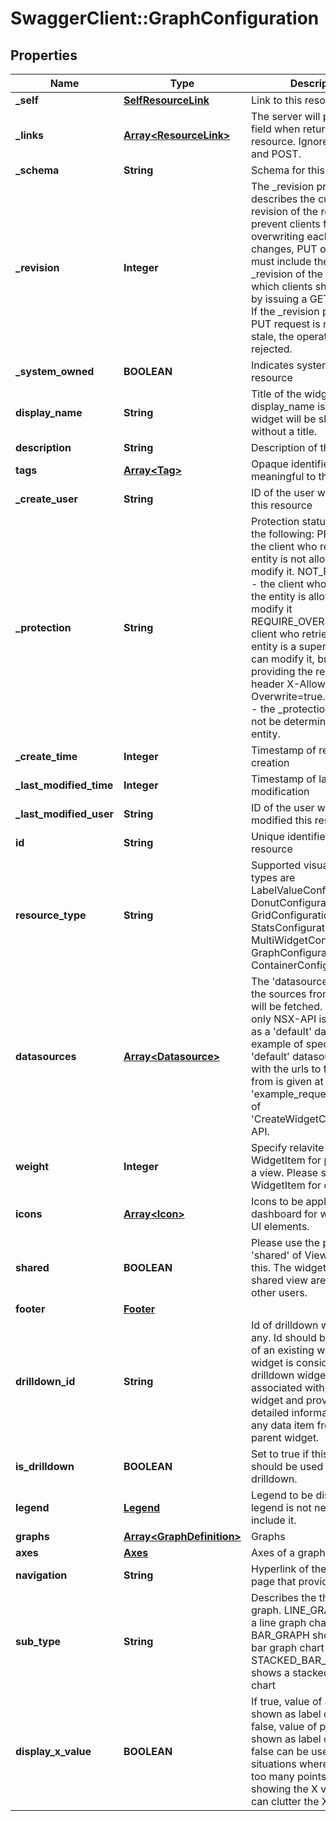 # SwaggerClient::GraphConfiguration

## Properties
Name | Type | Description | Notes
------------ | ------------- | ------------- | -------------
**_self** | [**SelfResourceLink**](SelfResourceLink.md) | Link to this resource | [optional] 
**_links** | [**Array&lt;ResourceLink&gt;**](ResourceLink.md) | The server will populate this field when returing the resource. Ignored on PUT and POST. | [optional] 
**_schema** | **String** | Schema for this resource | [optional] 
**_revision** | **Integer** | The _revision property describes the current revision of the resource. To prevent clients from overwriting each other&#39;s changes, PUT operations must include the current _revision of the resource, which clients should obtain by issuing a GET operation. If the _revision provided in a PUT request is missing or stale, the operation will be rejected. | [optional] 
**_system_owned** | **BOOLEAN** | Indicates system owned resource | [optional] 
**display_name** | **String** | Title of the widget. If display_name is omitted, the widget will be shown without a title. | [optional] 
**description** | **String** | Description of this resource | [optional] 
**tags** | [**Array&lt;Tag&gt;**](Tag.md) | Opaque identifiers meaningful to the API user | [optional] 
**_create_user** | **String** | ID of the user who created this resource | [optional] 
**_protection** | **String** | Protection status is one of the following: PROTECTED - the client who retrieved the entity is not allowed             to modify it. NOT_PROTECTED - the client who retrieved the entity is allowed                 to modify it REQUIRE_OVERRIDE - the client who retrieved the entity is a super                    user and can modify it, but only when providing                    the request header X-Allow-Overwrite&#x3D;true. UNKNOWN - the _protection field could not be determined for this           entity.  | [optional] 
**_create_time** | **Integer** | Timestamp of resource creation | [optional] 
**_last_modified_time** | **Integer** | Timestamp of last modification | [optional] 
**_last_modified_user** | **String** | ID of the user who last modified this resource | [optional] 
**id** | **String** | Unique identifier of this resource | [optional] 
**resource_type** | **String** | Supported visualization types are LabelValueConfiguration, DonutConfiguration, GridConfiguration, StatsConfiguration, MultiWidgetConfiguration, GraphConfiguration and ContainerConfiguration. | 
**datasources** | [**Array&lt;Datasource&gt;**](Datasource.md) | The &#39;datasources&#39; represent the sources from which data will be fetched. Currently, only NSX-API is supported as a &#39;default&#39; datasource. An example of specifying &#39;default&#39; datasource along with the urls to fetch data from is given at &#39;example_request&#39; section of &#39;CreateWidgetConfiguration&#39; API. | [optional] 
**weight** | **Integer** | Specify relavite weight in WidgetItem for placement in a view. Please see WidgetItem for details. | [optional] 
**icons** | [**Array&lt;Icon&gt;**](Icon.md) | Icons to be applied at dashboard for widgets and UI elements. | [optional] 
**shared** | **BOOLEAN** | Please use the property &#39;shared&#39; of View instead of this. The widgets of a shared view are visible to other users. | [optional] 
**footer** | [**Footer**](Footer.md) |  | [optional] 
**drilldown_id** | **String** | Id of drilldown widget, if any. Id should be a valid id of an existing widget. A widget is considered as drilldown widget when it is associated with any other widget and provides more detailed information about any data item from the parent widget. | [optional] 
**is_drilldown** | **BOOLEAN** | Set to true if this widget should be used as a drilldown. | [optional] [default to false]
**legend** | [**Legend**](Legend.md) | Legend to be displayed. If legend is not needed, do not include it. | [optional] 
**graphs** | [**Array&lt;GraphDefinition&gt;**](GraphDefinition.md) | Graphs | 
**axes** | [**Axes**](Axes.md) | Axes of a graph | [optional] 
**navigation** | **String** | Hyperlink of the specified UI page that provides details. | [optional] 
**sub_type** | **String** | Describes the the type of graph. LINE_GRAPH shows a line graph chart BAR_GRAPH shows a simple bar graph chart STACKED_BAR_GRAPH shows a stacked bar graph chart | [optional] [default to &#39;BAR_GRAPH&#39;]
**display_x_value** | **BOOLEAN** | If true, value of a point is shown as label on X axis. If false, value of point is not shown as label on X axis. false can be useful in situations where there are too many points and showing the X value as label can clutter the X axis. | [optional] [default to false]


